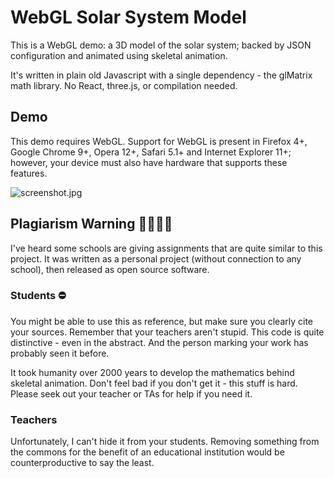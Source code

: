 # WebGL Solar System Model

This is a WebGL demo: a 3D model of the solar system; backed by JSON configuration and animated using skeletal animation.

It's written in plain old Javascript with a single dependency - the glMatrix math library. No React, three.js, or compilation needed.


## Demo
This demo requires WebGL. Support for WebGL is present in Firefox 4+, Google Chrome 9+, Opera 12+, Safari 5.1+ and Internet Explorer 11+; however, your device must also have hardware that supports these features.

![screenshot.jpg](https://bitbucket.org/repo/dMaXz9/images/1232650684-screenshot.jpg)


##  Plagiarism Warning 👮‍♀👮‍♂️ 
I've heard some schools are giving assignments that are quite similar to this project. It was written as a personal project (without connection to any school), then released as open source software.

### Students ⛔ 
You might be able to use this as reference, but make sure you clearly cite your sources. Remember that your teachers aren't stupid. This code is quite distinctive - even in the abstract. And the person marking your work has probably seen it before.

It took humanity over 2000 years to develop the mathematics behind skeletal animation. Don't feel bad if you don't get it - this stuff is hard. Please seek out your teacher or TAs for help if you need it.

### Teachers
Unfortunately, I can't hide it from your students. Removing something from the commons for the benefit of an educational institution would be counterproductive to say the least.
